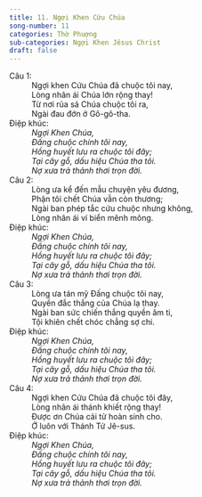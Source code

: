 ```yaml
---
title: 11. Ngợi Khen Cứu Chúa
song-number: 11
categories: Thờ Phuợng
sub-categories: Ngợi Khen Jêsus Christ
draft: false
---
```

<dl><dt>Câu 1:</dt><dd data-verse="1">Ngợi khen Cứu Chúa đã chuộc tôi nay, <br/>Lòng nhân ái Chúa lớn rộng thay! <br/>Từ nơi rủa sả Chúa chuộc tôi ra, <br/>Ngài đau đớn ở Gô-gô-tha. </dd><dt>Điệp khúc:</dt><dd data-chorus="1"><em>Ngợi Khen Chúa, <br/>Ðấng chuộc chính tôi nay, <br/>Hồng huyết lưu ra chuộc tôi đây; <br/>Tại cây gỗ, dấu hiệu Chúa tha tôi. <br/>Nợ xưa trả thảnh thơi trọn đời. </em></dd><dt>Câu 2:</dt><dd data-verse="2">Lòng ưa kể đến mẫu chuyện yêu đương, <br/>Phận tôi chết Chúa vẫn còn thương; <br/>Ngài ban phép tắc cứu chuộc nhưng không, <br/>Lòng nhân ái ví biển mênh mông. </dd><dt>Điệp khúc:</dt><dd data-chorus="1"><em>Ngợi Khen Chúa, <br/>Ðấng chuộc chính tôi nay, <br/>Hồng huyết lưu ra chuộc tôi đây; <br/>Tại cây gỗ, dấu hiệu Chúa tha tôi. <br/>Nợ xưa trả thảnh thơi trọn đời. </em></dd><dt>Câu 3:</dt><dd data-verse="3">Lòng ưa tán mỹ Đấng chuộc tôi nay, <br/>Quyền đắc thắng của Chúa lạ thay. <br/>Ngài ban sức chiến thắng quyền âm ti, <br/>Tội khiên chết chóc chẳng sợ chi. </dd><dt>Điệp khúc:</dt><dd data-chorus="1"><em>Ngợi Khen Chúa, <br/>Ðấng chuộc chính tôi nay, <br/>Hồng huyết lưu ra chuộc tôi đây; <br/>Tại cây gỗ, dấu hiệu Chúa tha tôi. <br/>Nợ xưa trả thảnh thơi trọn đời. </em></dd><dt>Câu 4:</dt><dd data-verse="4">Ngợi khen Cứu Chúa đã chuộc tôi đây, <br/>Lòng nhân ái thánh khiết rộng thay! <br/>Ðược ơn Chúa cải tử hoàn sinh cho. <br/>Ở luôn với Thánh Tử Jê-sus. </dd><dt>Điệp khúc:</dt><dd data-chorus="1"><em>Ngợi Khen Chúa, <br/>Ðấng chuộc chính tôi nay, <br/>Hồng huyết lưu ra chuộc tôi đây; <br/>Tại cây gỗ, dấu hiệu Chúa tha tôi. <br/>Nợ xưa trả thảnh thơi trọn đời. </em></dd></dl>